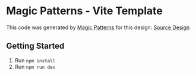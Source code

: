 # Magic Patterns - Vite Template

This code was generated by [Magic Patterns](https://magicpatterns.com) for this design: [Source Design](https://www.magicpatterns.com/c/iqcvbk8ekbyxdxeymgdpe1)

## Getting Started

1. Run `npm install`
2. Run `npm run dev`
